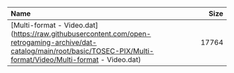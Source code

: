 |Name|Size|
|:---|---:|
|[Multi-format - Video.dat](https://raw.githubusercontent.com/open-retrogaming-archive/dat-catalog/main/root/basic/TOSEC-PIX/Multi-format/Video/Multi-format - Video.dat)|17764|
